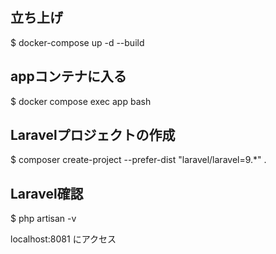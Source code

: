 ## 立ち上げ
$ docker-compose up -d --build

## appコンテナに入る
$ docker compose exec app bash

## Laravelプロジェクトの作成
$ composer create-project --prefer-dist "laravel/laravel=9.*" .

## Laravel確認
$ php artisan -v

localhost:8081 にアクセス